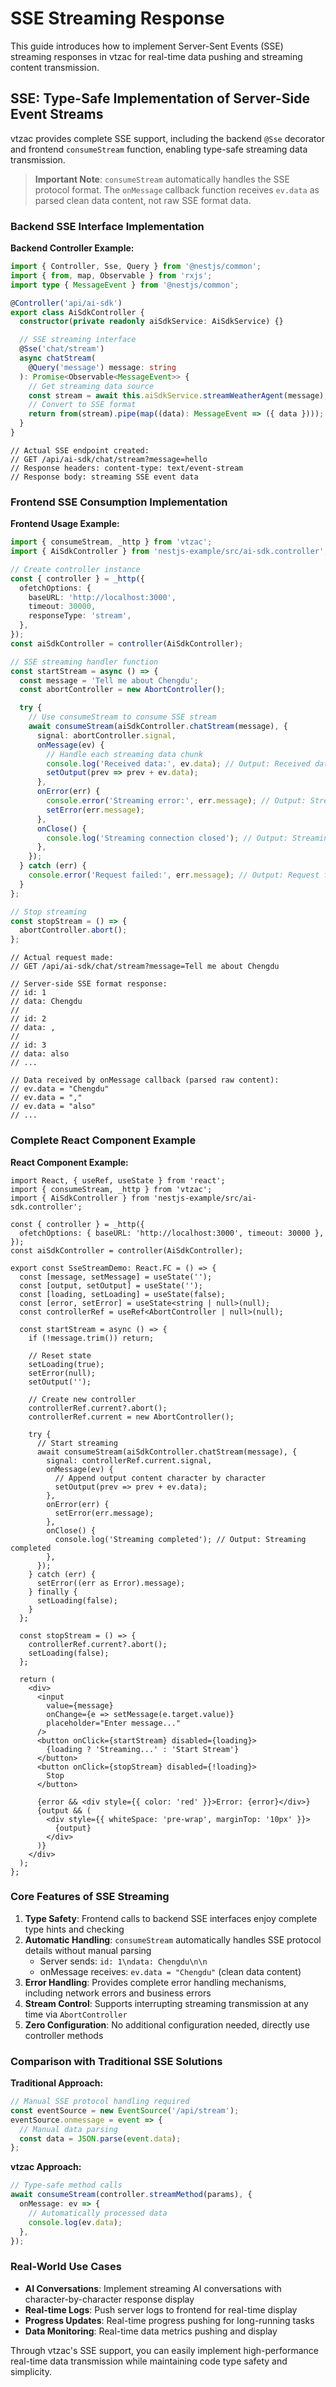 # SSE Streaming Response

This guide introduces how to implement Server-Sent Events (SSE) streaming responses in vtzac for real-time data pushing and streaming content transmission.

## SSE: Type-Safe Implementation of Server-Side Event Streams

vtzac provides complete SSE support, including the backend `@Sse` decorator and frontend `consumeStream` function, enabling type-safe streaming data transmission.

> **Important Note**: `consumeStream` automatically handles the SSE protocol format. The `onMessage` callback function receives `ev.data` as parsed clean data content, not raw SSE format data.

### Backend SSE Interface Implementation

**Backend Controller Example:**

```ts
import { Controller, Sse, Query } from '@nestjs/common';
import { from, map, Observable } from 'rxjs';
import type { MessageEvent } from '@nestjs/common';

@Controller('api/ai-sdk')
export class AiSdkController {
  constructor(private readonly aiSdkService: AiSdkService) {}

  // SSE streaming interface
  @Sse('chat/stream')
  async chatStream(
    @Query('message') message: string
  ): Promise<Observable<MessageEvent>> {
    // Get streaming data source
    const stream = await this.aiSdkService.streamWeatherAgent(message);
    // Convert to SSE format
    return from(stream).pipe(map((data): MessageEvent => ({ data })));
  }
}
```

```
// Actual SSE endpoint created:
// GET /api/ai-sdk/chat/stream?message=hello
// Response headers: content-type: text/event-stream
// Response body: streaming SSE event data
```

### Frontend SSE Consumption Implementation

**Frontend Usage Example:**

```ts
import { consumeStream, _http } from 'vtzac';
import { AiSdkController } from 'nestjs-example/src/ai-sdk.controller';

// Create controller instance
const { controller } = _http({
  ofetchOptions: {
    baseURL: 'http://localhost:3000',
    timeout: 30000,
    responseType: 'stream',
  },
});
const aiSdkController = controller(AiSdkController);

// SSE streaming handler function
const startStream = async () => {
  const message = 'Tell me about Chengdu';
  const abortController = new AbortController();

  try {
    // Use consumeStream to consume SSE stream
    await consumeStream(aiSdkController.chatStream(message), {
      signal: abortController.signal,
      onMessage(ev) {
        // Handle each streaming data chunk
        console.log('Received data:', ev.data); // Output: Received data: Chengdu
        setOutput(prev => prev + ev.data);
      },
      onError(err) {
        console.error('Streaming error:', err.message); // Output: Streaming error: Network error
        setError(err.message);
      },
      onClose() {
        console.log('Streaming connection closed'); // Output: Streaming connection closed
      },
    });
  } catch (err) {
    console.error('Request failed:', err.message); // Output: Request failed: Request timeout
  }
};

// Stop streaming
const stopStream = () => {
  abortController.abort();
};
```

```
// Actual request made:
// GET /api/ai-sdk/chat/stream?message=Tell me about Chengdu

// Server-side SSE format response:
// id: 1
// data: Chengdu
//
// id: 2
// data: ,
//
// id: 3
// data: also
// ...

// Data received by onMessage callback (parsed raw content):
// ev.data = "Chengdu"
// ev.data = ","
// ev.data = "also"
// ...
```

### Complete React Component Example

**React Component Example:**

```tsx
import React, { useRef, useState } from 'react';
import { consumeStream, _http } from 'vtzac';
import { AiSdkController } from 'nestjs-example/src/ai-sdk.controller';

const { controller } = _http({
  ofetchOptions: { baseURL: 'http://localhost:3000', timeout: 30000 },
});
const aiSdkController = controller(AiSdkController);

export const SseStreamDemo: React.FC = () => {
  const [message, setMessage] = useState('');
  const [output, setOutput] = useState('');
  const [loading, setLoading] = useState(false);
  const [error, setError] = useState<string | null>(null);
  const controllerRef = useRef<AbortController | null>(null);

  const startStream = async () => {
    if (!message.trim()) return;

    // Reset state
    setLoading(true);
    setError(null);
    setOutput('');

    // Create new controller
    controllerRef.current?.abort();
    controllerRef.current = new AbortController();

    try {
      // Start streaming
      await consumeStream(aiSdkController.chatStream(message), {
        signal: controllerRef.current.signal,
        onMessage(ev) {
          // Append output content character by character
          setOutput(prev => prev + ev.data);
        },
        onError(err) {
          setError(err.message);
        },
        onClose() {
          console.log('Streaming completed'); // Output: Streaming completed
        },
      });
    } catch (err) {
      setError((err as Error).message);
    } finally {
      setLoading(false);
    }
  };

  const stopStream = () => {
    controllerRef.current?.abort();
    setLoading(false);
  };

  return (
    <div>
      <input
        value={message}
        onChange={e => setMessage(e.target.value)}
        placeholder="Enter message..."
      />
      <button onClick={startStream} disabled={loading}>
        {loading ? 'Streaming...' : 'Start Stream'}
      </button>
      <button onClick={stopStream} disabled={!loading}>
        Stop
      </button>

      {error && <div style={{ color: 'red' }}>Error: {error}</div>}
      {output && (
        <div style={{ whiteSpace: 'pre-wrap', marginTop: '10px' }}>
          {output}
        </div>
      )}
    </div>
  );
};
```

### Core Features of SSE Streaming

1. **Type Safety**: Frontend calls to backend SSE interfaces enjoy complete type hints and checking
2. **Automatic Handling**: `consumeStream` automatically handles SSE protocol details without manual parsing
   - Server sends: `id: 1\ndata: Chengdu\n\n`
   - onMessage receives: `ev.data = "Chengdu"` (clean data content)
3. **Error Handling**: Provides complete error handling mechanisms, including network errors and business errors
4. **Stream Control**: Supports interrupting streaming transmission at any time via `AbortController`
5. **Zero Configuration**: No additional configuration needed, directly use controller methods

### Comparison with Traditional SSE Solutions

**Traditional Approach:**

```ts
// Manual SSE protocol handling required
const eventSource = new EventSource('/api/stream');
eventSource.onmessage = event => {
  // Manual data parsing
  const data = JSON.parse(event.data);
};
```

**vtzac Approach:**

```ts
// Type-safe method calls
await consumeStream(controller.streamMethod(params), {
  onMessage: ev => {
    // Automatically processed data
    console.log(ev.data);
  },
});
```

### Real-World Use Cases

- **AI Conversations**: Implement streaming AI conversations with character-by-character response display
- **Real-time Logs**: Push server logs to frontend for real-time display
- **Progress Updates**: Real-time progress pushing for long-running tasks
- **Data Monitoring**: Real-time data metrics pushing and display

Through vtzac's SSE support, you can easily implement high-performance real-time data transmission while maintaining code type safety and simplicity.
